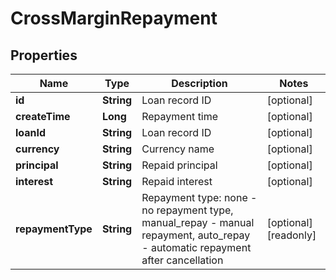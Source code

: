 
# CrossMarginRepayment

## Properties

Name | Type | Description | Notes
------------ | ------------- | ------------- | -------------
**id** | **String** | Loan record ID |  [optional]
**createTime** | **Long** | Repayment time |  [optional]
**loanId** | **String** | Loan record ID |  [optional]
**currency** | **String** | Currency name |  [optional]
**principal** | **String** | Repaid principal |  [optional]
**interest** | **String** | Repaid interest |  [optional]
**repaymentType** | **String** | Repayment type: none - no repayment type, manual_repay - manual repayment, auto_repay - automatic repayment after cancellation |  [optional] [readonly]

